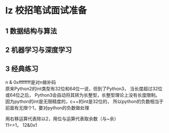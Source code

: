 # lz 校招笔试面试准备
## 1 数据结构与算法
## 2 机器学习与深度学习
## 3 经典练习
n & 0xffffffff是对n做补码<br>
原来Python2的int类型有32位和64位一说，但到了Python3，
当长度超过32位或64位之后，
Python3会自动将其转为长整型，长整型理论上没有长度限制。<br>
因为python的int是无限精度的，c++的int是32位的，
所以python的负数相当于前面有无限个1，要对python的负数做处理<br>

用右移运算代表除以2，用位与运算代表取余数（与~余）<br>
11>>1，
12&0x1